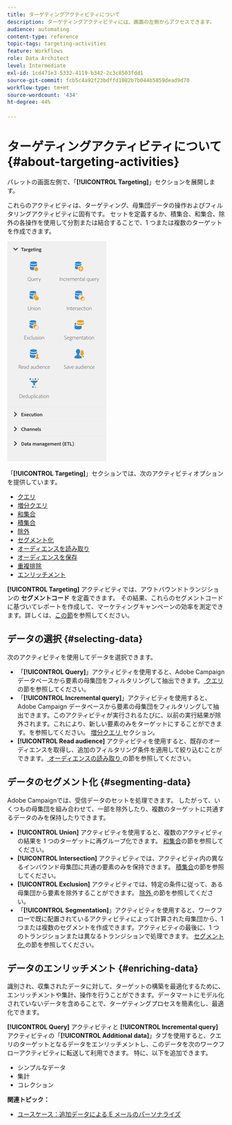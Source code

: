 ```yaml
---
title: ターゲティングアクティビティについて
description: ターゲティングアクティビティには、画面の左側からアクセスできます。
audience: automating
content-type: reference
topic-tags: targeting-activities
feature: Workflows
role: Data Architect
level: Intermediate
exl-id: 1cd471e3-5332-4119-b342-2c3c8503fdd1
source-git-commit: fcb5c4a92f23bdffd1082b7b044b5859dead9d70
workflow-type: tm+mt
source-wordcount: '434'
ht-degree: 44%

---
```


# ターゲティングアクティビティについて{#about-targeting-activities}

パレットの画面左側で、「**[!UICONTROL Targeting]**」セクションを展開します。

これらのアクティビティは、ターゲティング、母集団データの操作およびフィルタリングアクティビティに固有です。 セットを定義するか、積集合、和集合、除外の各操作を使用して分割または結合することで、1 つまたは複数のターゲットを作成できます。

![](assets/wkf_targeting_activities.png)

「**[!UICONTROL Targeting]**」セクションでは、次のアクティビティオプションを提供しています。

* [クエリ](../../automating/using/query.md)
* [増分クエリ](../../automating/using/incremental-query.md)
* [和集合](../../automating/using/union.md)
* [積集合](../../automating/using/intersection.md)
* [除外](../../automating/using/exclusion.md)
* [セグメント化](../../automating/using/segmentation.md)
* [オーディエンスを読み取り](../../automating/using/read-audience.md)
* [オーディエンスを保存](../../automating/using/save-audience.md)
* [重複排除](../../automating/using/deduplication.md)
* [エンリッチメント](../../automating/using/enrichment.md)

**[!UICONTROL Targeting]** アクティビティでは、アウトバウンドトランジションの **セグメントコード** を定義できます。 その結果、これらのセグメントコードに基づいてレポートを作成して、マーケティングキャンペーンの効率を測定できます。詳しくは、[この節](../../reporting/using/creating-a-report-workflow-segment.md)を参照してください。

## データの選択 {#selecting-data}

次のアクティビティを使用してデータを選択できます。

* 「**[!UICONTROL Query]**」アクティビティを使用すると、Adobe Campaign データベースから要素の母集団をフィルタリングして抽出できます。[ クエリ ](../../automating/using/query.md) の節を参照してください。
* 「**[!UICONTROL Incremental query]**」アクティビティを使用すると、Adobe Campaign データベースから要素の母集団をフィルタリングして抽出できます。このアクティビティが実行されるたびに、以前の実行結果が除外されます。これにより、新しい要素のみをターゲットにすることができます。を参照してください。 [ 増分クエリ ](../../automating/using/incremental-query.md) セクション。
* **[!UICONTROL Read audience]** アクティビティを使用すると、既存のオーディエンスを取得し、追加のフィルタリング条件を適用して絞り込むことができます。[ オーディエンスの読み取り ](../../automating/using/read-audience.md) の節を参照してください。

## データのセグメント化 {#segmenting-data}

Adobe Campaignでは、受信データのセットを処理できます。 したがって、いくつもの母集団を組み合わせて、一部を除外したり、複数のターゲットに共通するデータのみを保持したりできます。

* **[!UICONTROL Union]** アクティビティを使用すると、複数のアクティビティの結果を 1 つのターゲットに再グループ化できます。 [和集合](../../automating/using/union.md)の節を参照してください。
* **[!UICONTROL Intersection]** アクティビティでは、アクティビティ内の異なるインバウンド母集団に共通の要素のみを保持できます。 [積集合](../../automating/using/intersection.md)の節を参照してください。
* **[!UICONTROL Exclusion]** アクティビティでは、特定の条件に従って、ある母集団から要素を除外することができます。 [ 除外 ](../../automating/using/exclusion.md) の節を参照してください。
* 「**[!UICONTROL Segmentation]**」アクティビティを使用すると、ワークフローで既に配置されているアクティビティによって計算された母集団から、1 つまたは複数のセグメントを作成できます。アクティビティの最後に、1 つのトランジションまたは異なるトランジションで処理できます。 [ セグメント化 ](../../automating/using/segmentation.md) の節を参照してください。

## データのエンリッチメント {#enriching-data}

識別され、収集されたデータに対して、ターゲットの構築を最適化するために、エンリッチメントや集計、操作を行うことができます。データマートにモデル化されていないデータを含めることで、ターゲティングプロセスを簡素化し、最適化できます。

**[!UICONTROL Query]** アクティビティと **[!UICONTROL Incremental query]** アクティビティの「**[!UICONTROL Additional data]**」タブを使用すると、クエリのターゲットとなるデータをエンリッチメントし、このデータを次のワークフローアクティビティに転送して利用できます。 特に、以下を追加できます。

* シンプルなデータ
* 集計
* コレクション

**関連トピック：**

* [ユースケース：追加データによる E メールのパーソナライズ](../../automating/using/personalizing-email-with-additional-data.md)

